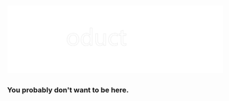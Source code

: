 # ![ProductAOSP](https://raw.githubusercontent.com/ProductAOSP/Assets/main/ProductAOSPHeader.png)
### You probably don't want to be here.
